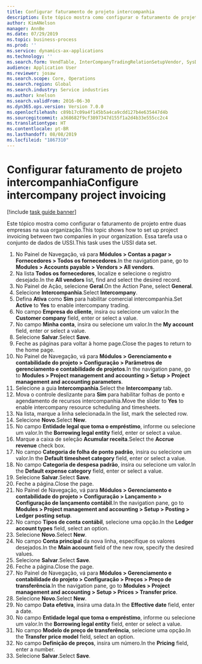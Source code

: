 ```yaml
---
title: Configurar faturamento de projeto intercompanhia
description: Este tópico mostra como configurar o faturamento de projeto entre duas empresas na sua organização.
author: KimANelson
manager: AnnBe
ms.date: 07/29/2019
ms.topic: business-process
ms.prod: ''
ms.service: dynamics-ax-applications
ms.technology: ''
ms.search.form: VendTable, InterCompanyTradingRelationSetupVendor, SysDataAreaSelectLookup, ProjParameters, ProjPosting, ProjTransferPrice
audience: Application User
ms.reviewer: josaw
ms.search.scope: Core, Operations
ms.search.region: Global
ms.search.industry: Service industries
ms.author: knelson
ms.search.validFrom: 2016-06-30
ms.dyn365.ops.version: Version 7.0.0
ms.openlocfilehash: c89b17c09a4f145b5a4ca9cdd127b4e635447d4b
ms.sourcegitcommit: a368682f9cf3897347d155f1a2d4b33e555cc2c4
ms.translationtype: HT
ms.contentlocale: pt-BR
ms.lasthandoff: 08/08/2019
ms.locfileid: "1867310"
---
```

# <a name="configure-intercompany-project-invoicing"></a><span data-ttu-id="0e2a9-103">Configurar faturamento de projeto intercompanhia</span><span class="sxs-lookup"><span data-stu-id="0e2a9-103">Configure intercompany project invoicing</span></span>

[!include [task guide banner](../../includes/task-guide-banner.md)]

<span data-ttu-id="0e2a9-104">Este tópico mostra como configurar o faturamento de projeto entre duas empresas na sua organização.</span><span class="sxs-lookup"><span data-stu-id="0e2a9-104">This topic shows how to set up project invoicing between two companies in your organization.</span></span> <span data-ttu-id="0e2a9-105">Essa tarefa usa o conjunto de dados de USSI.</span><span class="sxs-lookup"><span data-stu-id="0e2a9-105">This task uses the USSI data set.</span></span>

1. <span data-ttu-id="0e2a9-106">No Painel de Navegação, vá para **Módulos > Contas a pagar > Fornecedores > Todos os fornecedores**.</span><span class="sxs-lookup"><span data-stu-id="0e2a9-106">In the navigation pane, go to **Modules > Accounts payable > Vendors > All vendors**.</span></span>
2. <span data-ttu-id="0e2a9-107">Na lista **Todos os fornecedores**, localize e selecione o registro desejado.</span><span class="sxs-lookup"><span data-stu-id="0e2a9-107">In the **All vendors** list, find and select the desired record.</span></span>
3. <span data-ttu-id="0e2a9-108">No Painel de Ação, selecione **Geral**.</span><span class="sxs-lookup"><span data-stu-id="0e2a9-108">On the Action Pane, select **General**.</span></span>
4. <span data-ttu-id="0e2a9-109">Selecione **Intercompanhia**.</span><span class="sxs-lookup"><span data-stu-id="0e2a9-109">Select **Intercompany**.</span></span>
5. <span data-ttu-id="0e2a9-110">Defina **Ativa** como **Sim** para habilitar comercial intercompanhia.</span><span class="sxs-lookup"><span data-stu-id="0e2a9-110">Set **Active** to **Yes** to enable intercompany trading.</span></span>
6. <span data-ttu-id="0e2a9-111">No campo **Empresa do cliente**, insira ou selecione um valor.</span><span class="sxs-lookup"><span data-stu-id="0e2a9-111">In the **Customer company** field, enter or select a value.</span></span>
7. <span data-ttu-id="0e2a9-112">No campo **Minha conta**, insira ou selecione um valor.</span><span class="sxs-lookup"><span data-stu-id="0e2a9-112">In the **My account** field, enter or select a value.</span></span>
8. <span data-ttu-id="0e2a9-113">Selecione **Salvar**.</span><span class="sxs-lookup"><span data-stu-id="0e2a9-113">Select **Save**.</span></span>
9. <span data-ttu-id="0e2a9-114">Feche as páginas para voltar à home page.</span><span class="sxs-lookup"><span data-stu-id="0e2a9-114">Close the pages to return to the home page.</span></span>
10. <span data-ttu-id="0e2a9-115">No Painel de Navegação, vá para **Módulos > Gerenciamento e contabilidade do projeto > Configuração > Parâmetros de gerenciamento e contabilidade de projetos**.</span><span class="sxs-lookup"><span data-stu-id="0e2a9-115">In the navigation pane, go to **Modules > Project management and accounting > Setup > Project management and accounting parameters**.</span></span>
11. <span data-ttu-id="0e2a9-116">Selecione a guia **Intercompanhia**.</span><span class="sxs-lookup"><span data-stu-id="0e2a9-116">Select the **Intercompany** tab.</span></span>
12. <span data-ttu-id="0e2a9-117">Mova o controle deslizante para **Sim** para habilitar folhas de ponto e agendamento de recursos intercompanhia.</span><span class="sxs-lookup"><span data-stu-id="0e2a9-117">Move the slider to **Yes** to enable intercompany resource scheduling and timesheets.</span></span>
13. <span data-ttu-id="0e2a9-118">Na lista, marque a linha selecionada.</span><span class="sxs-lookup"><span data-stu-id="0e2a9-118">In the list, mark the selected row.</span></span>
14. <span data-ttu-id="0e2a9-119">Selecione **Novo**.</span><span class="sxs-lookup"><span data-stu-id="0e2a9-119">Select **New**.</span></span>
15. <span data-ttu-id="0e2a9-120">No campo **Entidade legal que toma o empréstimo**, informe ou selecione um valor.</span><span class="sxs-lookup"><span data-stu-id="0e2a9-120">In the **Borrowing legal entity** field, enter or select a value.</span></span>
16. <span data-ttu-id="0e2a9-121">Marque a caixa de seleção **Acumular receita**.</span><span class="sxs-lookup"><span data-stu-id="0e2a9-121">Select the **Accrue revenue** check box.</span></span>
17. <span data-ttu-id="0e2a9-122">No campo **Categoria de folha de ponto padrão**, insira ou selecione um valor.</span><span class="sxs-lookup"><span data-stu-id="0e2a9-122">In the **Default timesheet category** field, enter or select a value.</span></span>
18. <span data-ttu-id="0e2a9-123">No campo **Categoria de despesa padrão**, insira ou selecione um valor.</span><span class="sxs-lookup"><span data-stu-id="0e2a9-123">In the **Default expense category** field, enter or select a value.</span></span>
19. <span data-ttu-id="0e2a9-124">Selecione **Salvar**.</span><span class="sxs-lookup"><span data-stu-id="0e2a9-124">Select **Save**.</span></span>
20. <span data-ttu-id="0e2a9-125">Feche a página.</span><span class="sxs-lookup"><span data-stu-id="0e2a9-125">Close the page.</span></span>
21. <span data-ttu-id="0e2a9-126">No Painel de Navegação, vá para **Módulos > Gerenciamento e contabilidade do projeto > Configuração > Lançamento > Configuração de lançamento contábil**.</span><span class="sxs-lookup"><span data-stu-id="0e2a9-126">In the navigation pane, go to **Modules > Project management and accounting > Setup > Posting > Ledger posting setup**.</span></span>
22. <span data-ttu-id="0e2a9-127">No campo **Tipos de conta contábil**, selecione uma opção.</span><span class="sxs-lookup"><span data-stu-id="0e2a9-127">In the **Ledger account types** field, select an option.</span></span>
23. <span data-ttu-id="0e2a9-128">Selecione **Novo**.</span><span class="sxs-lookup"><span data-stu-id="0e2a9-128">Select **New**.</span></span>
24. <span data-ttu-id="0e2a9-129">No campo **Conta principal** da nova linha, especifique os valores desejados.</span><span class="sxs-lookup"><span data-stu-id="0e2a9-129">In the **Main account** field of the new row, specify the desired values.</span></span>
25. <span data-ttu-id="0e2a9-130">Selecione **Salvar**.</span><span class="sxs-lookup"><span data-stu-id="0e2a9-130">Select **Save**.</span></span>
26. <span data-ttu-id="0e2a9-131">Feche a página.</span><span class="sxs-lookup"><span data-stu-id="0e2a9-131">Close the page.</span></span>
27. <span data-ttu-id="0e2a9-132">No Painel de Navegação, vá para **Módulos > Gerenciamento e contabilidade do projeto > Configuração > Preços > Preço de transferência**.</span><span class="sxs-lookup"><span data-stu-id="0e2a9-132">In the navigation pane, go to **Modules > Project management and accounting > Setup > Prices > Transfer price**.</span></span>
28. <span data-ttu-id="0e2a9-133">Selecione **Novo**.</span><span class="sxs-lookup"><span data-stu-id="0e2a9-133">Select **New**.</span></span>
29. <span data-ttu-id="0e2a9-134">No campo **Data efetiva**, insira uma data.</span><span class="sxs-lookup"><span data-stu-id="0e2a9-134">In the **Effective date** field, enter a date.</span></span>
30. <span data-ttu-id="0e2a9-135">No campo **Entidade legal que toma o empréstimo**, informe ou selecione um valor.</span><span class="sxs-lookup"><span data-stu-id="0e2a9-135">In the **Borrowing legal entity** field, enter or select a value.</span></span>
31. <span data-ttu-id="0e2a9-136">No campo **Modelo de preço de transferência**, selecione uma opção.</span><span class="sxs-lookup"><span data-stu-id="0e2a9-136">In the **Transfer price model** field, select an option.</span></span>
32. <span data-ttu-id="0e2a9-137">No campo **Definição de preços**, insira um número.</span><span class="sxs-lookup"><span data-stu-id="0e2a9-137">In the **Pricing** field, enter a number.</span></span>
33. <span data-ttu-id="0e2a9-138">Selecione **Salvar**.</span><span class="sxs-lookup"><span data-stu-id="0e2a9-138">Select **Save**.</span></span>

